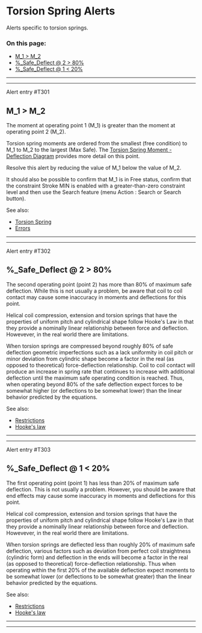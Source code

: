 # Torsion Spring Alerts &nbsp; 

Alerts specific to torsion springs. 

### On this page:   
 - [M_1 > M_2](alerts.html#M1_GT_M2)  
 - [%_Safe_Deflect @ 2 > 80%](alerts.html#PC_Safe_Deflect2_GT_80)  
 - [%_Safe_Deflect @ 1 < 20%](alerts.html#PC_Safe_Deflect1_LT_20)  

___

<a id="M1_GT_M2"></a>  
___

Alert entry #T301
## M_1 > M_2 
The moment at operating point 1 (M_1) is greater than the moment at operating point 2 (M_2). 

Torsion spring moments are ordered from the smallest (free condition) to M_1 to M_2 to the largest (Max Safe). 
The [Torsion Spring Moment - Deflection Diagram](/docs/Help/DesignTypes/Spring/Torsion/description.html#t_springFD_Diag) 
provides more detail on this point. 

Resolve this alert by reducing the value of M_1 below the value of M_2. 

It should also be possible to confirm that M_1 is in Free status, 
confirm that the constraint Stroke MIN is enabled with a greater-than-zero constraint level 
and then use the Search feature (menu Action : Search or Search button). 

See also: 
<!---
Need to add content that allows this link to be uncommented and replace the stopgap below 
 - [Torsion Spring Constraints](/docs/Help/DesignTypes/Spring/Torsion/description.html#t_springConstraints)   
-->
 - [Torsion Spring](/docs/Help/DesignTypes/Spring/Torsion/description.html)   
 - [Errors](/docs/Help/errors.html)   

___

<a id="PC_Safe_Deflect2_GT_80"></a>  
___

Alert entry #T302
## %_Safe_Deflect @ 2 > 80% 
The second operating point (point 2) has more than 80% of maximum safe deflection. 
While this is not usually a problem, 
be aware that coil to coil contact may cause some inaccuracy in moments and deflections for this point.  

Helical coil compression, extension and torsion springs that have the properties of uniform pitch and cylindrical shape 
follow Hooke's Law in that they provide a nominally linear relationship between force and deflection. 
Howevever, in the real world there are limitations. 

When torsion springs are compressed beyond roughly 80% of safe deflection 
geometric imperfections such as a lack uniformity in coil pitch or minor deviation from cylindric shape 
become a factor in the real (as opposed to theoretical) force-deflection relationship. 
Coil to coil contact will produce an increase in spring rate that continues to increase 
with additional deflection until the maximum safe operating condition is reached. 
Thus, when operating beyond 80% of the safe deflection expect forces to be somewhat higher 
(or deflections to be somewhat lower) 
than the linear behavior predicted by the equations. 

 See also: 
  - [Restrictions](/docs/About/Legal/Restrictions.html)  
  - [Hooke's law](https://en.wikipedia.org/wiki/Hooke%27s_law)  

___

<a id="PC_Safe_Deflect1_LT_20"></a>  
___

Alert entry #T303
## %_Safe_Deflect @ 1 < 20% 

The first operating point (point 1) has less than 20% of maximum safe deflection. 
This is not usually a problem. 
However, you should be aware that end effects may cause some inaccuracy in moments and deflections for this point.  

Helical coil compression, extension and torsion springs that have the properties of uniform pitch and cylindrical shape 
follow Hooke's Law in that they provide a nominally linear relationship between force and deflection. 
Howevever, in the real world there are limitations. 

When torsion springs are deflected less than roughly 20% of maximum safe deflection, 
various factors such as deviation from perfect coil straightness (cylindric form) and deflection in the ends 
will become a factor in the real (as opposed to theoretical) force-deflection relationship. 
Thus when operating within the first 20% of the available deflection expect moments to be somewhat lower 
(or deflections to be somewhat greater) than the linear behavior predicted by the equations.  

 See also: 
  - [Restrictions](/docs/About/Legal/Restrictions.html)  
  - [Hooke's law](https://en.wikipedia.org/wiki/Hooke%27s_law)  

___

<a id="padding"></a>  
___

##  
  
  &nbsp;   
  
  &nbsp;   
  
  &nbsp;   
  
  &nbsp;   
  
  &nbsp;   
  
  &nbsp;   
  
  &nbsp;   
  
  &nbsp;   
  
  &nbsp;   
  
  &nbsp;   
  
  &nbsp;   
  
  &nbsp;   
  
  &nbsp;   

 